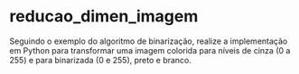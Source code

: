 # reducao_dimen_imagem
Seguindo o exemplo do algoritmo de binarização, realize a implementação em Python para transformar uma imagem colorida para níveis de cinza (0 a 255) e para binarizada (0 e 255), preto e branco.
